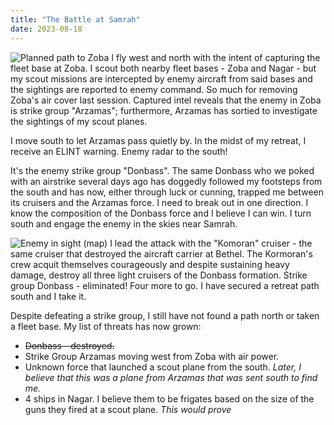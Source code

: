 ```yaml
---
title: "The Battle at Samrah"
date: 2023-08-18
---
```


![Planned path to Zoba](/battle-reports-blog/assets/images/2023-08-18/advance_on_zoba.jpg)
I fly west and north with the intent of capturing the fleet base at Zoba. I scout both nearby fleet bases - Zoba and Nagar - but my scout missions are intercepted by enemy aircraft from said bases and the sightings are reported to enemy command. So much for removing Zoba's air cover last session. Captured intel reveals that the enemy in Zoba is strike group "Arzamas"; furthermore, Arzamas has sortied to investigate the sightings of my scout planes.

I move south to let Arzamas pass quietly by. In the midst of my retreat, I receive an ELINT warning. Enemy radar to the south!

It's the enemy strike group "Donbass". The same Donbass who we poked with an airstrike several days ago has doggedly followed my footsteps from the south and has now, either through luck or cunning, trapped me between its cruisers and the Arzamas force. I need to break out in one direction. I know the composition of the Donbass force and I believe I can win. I turn south and engage the enemy in the skies near Samrah.

![Enemy in sight (map)](/battle-reports-blog/assets/images/2023-08-18/attack_on_donbass.jpg)
I lead the attack with the "Komoran" cruiser - the same cruiser that destroyed the aircraft carrier at Bethel. The Kormoran's crew acquit themselves courageously and despite sustaining heavy damage, destroy all three light cruisers of the Donbass formation. Strike group Donbass  - eliminated! Four more to go. I have secured a retreat path south and I take it.

Despite defeating a strike group, I still have not found a path north or taken a fleet base. My list of threats has now grown:
* ~~Donbass - destroyed.~~
* Strike Group Arzamas moving west from Zoba with air power.
* Unknown force that launched a scout plane from the south. _Later, I believe that this was a plane from Arzamas that was sent south to find me._
* 4 ships in Nagar. I believe them to be frigates based on the size of the guns they fired at a scout plane. _This would prove_
